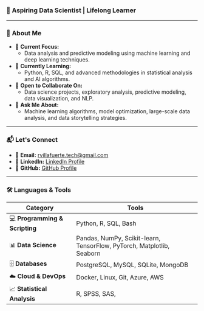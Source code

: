 ### 🚀 **Aspiring Data Scientist | Lifelong Learner**
---

### 🌟 **About Me**
- 🔭 **Current Focus:**  
  - Data analysis and predictive modeling using machine learning and deep learning techniques.
- 🌱 **Currently Learning:**  
  - Python, R, SQL, and advanced methodologies in statistical analysis and AI algorithms.
- 👯 **Open to Collaborate On:**  
  - Data science projects, exploratory analysis, predictive modeling, data visualization, and NLP.
- 💬 **Ask Me About:**  
  - Machine learning algorithms, model optimization, large-scale data analysis, and data storytelling strategies.

---

### 📬 **Let's Connect**
- 📧 **Email:** rvillafuerte.tech@gmail.com  
- 💼 **LinkedIn:** [LinkedIn Profile](https://www.linkedin.com/in/roberto-villafuerte-84b2b9300/)  
- 🐙 **GitHub:** [GitHub Profile](https://github.com/VillafuerTech)

---

### 🛠️ **Languages & Tools**

| **Category**                  | **Tools**                                               |
|-------------------------------|---------------------------------------------------------|
| 💻 **Programming & Scripting**| Python, R, SQL, Bash                                    |
| 📊 **Data Science**           | Pandas, NumPy, Scikit-learn, TensorFlow, PyTorch, Matplotlib, Seaborn |
| 🗄️ **Databases**             | PostgreSQL, MySQL, SQLite, MongoDB                      |
| ☁️ **Cloud & DevOps**         | Docker, Linux, Git, Azure, AWS            |
| 📈 **Statistical Analysis**   | R, SPSS, SAS,                             |
